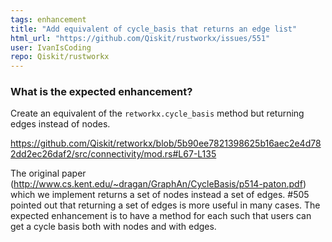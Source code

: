 ```yaml
---
tags: enhancement
title: "Add equivalent of cycle_basis that returns an edge list"
html_url: "https://github.com/Qiskit/rustworkx/issues/551"
user: IvanIsCoding
repo: Qiskit/rustworkx
---
```


<!-- ⚠️ If you do not respect this template, your issue will be closed -->
<!-- ⚠️ Make sure to browse the opened and closed issues to confirm this idea does not exist. -->

### What is the expected enhancement?

Create an equivalent of the `retworkx.cycle_basis` method but returning edges instead of nodes.

https://github.com/Qiskit/retworkx/blob/5b90ee7821398625b16aec2e4d782dd2ec26daf2/src/connectivity/mod.rs#L67-L135

The original paper (http://www.cs.kent.edu/~dragan/GraphAn/CycleBasis/p514-paton.pdf) which we implement returns a set of nodes instead a set of edges. #505 pointed out that returning a set of edges is more useful in many cases. The expected enhancement is to have a method for each such that users can get a cycle basis both with nodes and with edges.
